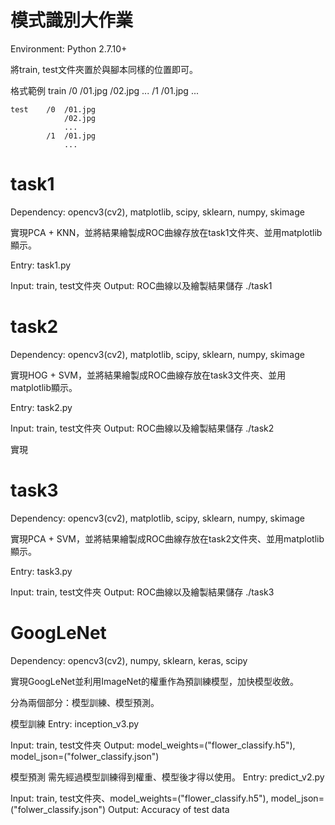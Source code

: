 # 模式識別大作業

Environment: Python 2.7.10+

將train, test文件夾置於與腳本同樣的位置即可。

格式範例
	train	/0	/01.jpg
				/02.jpg
				...
			/1	/01.jpg
				...

	test	/0	/01.jpg
				/02.jpg
				...
			/1	/01.jpg
				...

# task1

Dependency: opencv3(cv2), matplotlib, scipy, sklearn, numpy, skimage

實現PCA + KNN，並將結果繪製成ROC曲線存放在task1文件夾、並用matplotlib顯示。

Entry: task1.py

Input: train, test文件夾
Output: ROC曲線以及繪製結果儲存
	./task1

# task2

Dependency: opencv3(cv2), matplotlib, scipy, sklearn, numpy, skimage

實現HOG + SVM，並將結果繪製成ROC曲線存放在task3文件夾、並用matplotlib顯示。

Entry: task2.py

Input: train, test文件夾
Output: ROC曲線以及繪製結果儲存 
	./task2

實現

# task3

Dependency: opencv3(cv2), matplotlib, scipy, sklearn, numpy, skimage

實現PCA + SVM，並將結果繪製成ROC曲線存放在task2文件夾、並用matplotlib顯示。

Entry: task3.py

Input: train, test文件夾
Output: ROC曲線以及繪製結果儲存
	./task3

# GoogLeNet

Dependency: opencv3(cv2), numpy, sklearn, keras, scipy

實現GoogLeNet並利用ImageNet的權重作為預訓練模型，加快模型收斂。

分為兩個部分：模型訓練、模型預測。

模型訓練
Entry: inception_v3.py

Input: train, test文件夾
Output: model_weights=("flower_classify.h5"), model_json=("folwer_classify.json")

模型預測
需先經過模型訓練得到權重、模型後才得以使用。
Entry: predict_v2.py

Input: train, test文件夾、model_weights=("flower_classify.h5"), model_json=("folwer_classify.json")
Output: Accuracy of test data
